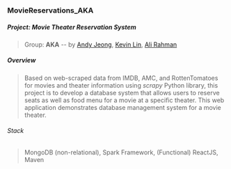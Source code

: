 ### MovieReservations_AKA
##### Project: Movie Theater Reservation System
> Group: **AKA** -- by [Andy Jeong](https://github.com/andyj1), [Kevin Lin](https://github.com/kevinlin6543), [Ali Rahman](https://github.com/alirahman17)

##### Overview
> Based on web-scraped data from IMDB, AMC, and RottenTomatoes for movies and theater information using *scrapy* Python library,  this project is to develop a database system that allows users to reserve seats as well as food menu for a movie at a specific theater. This web application demonstrates database management system for a movie theater. 

###### Stack
> MongoDB (non-relational), Spark Framework, (Functional) ReactJS, Maven

